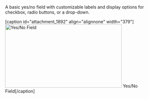 A basic yes/no field with customizable labels and display options for checkbox, radio buttons, or a drop-down.

[caption id="attachment_1892" align="alignnone" width="379"]<img class="size-full wp-image-1892" title="Yes/No Field" src="http://pods.io/files/2013/04/yesno.png" alt="Yes/No Field" width="379" height="208" /> Yes/No Field[/caption]
